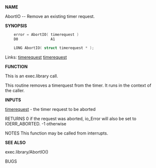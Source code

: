 
**NAME**

AbortIO -- Remove an existing timer request.

**SYNOPSIS**

```c
    error = AbortIO( timerequest )
    D0               A1

    LONG AbortIO( struct timerequest * );

```
Links: [timerequest](_0053) [timerequest](_0053) 

**FUNCTION**

This is an exec.library call.

This routine removes a timerquest from the timer.  It runs in
the context of the caller.

**INPUTS**

[timerequest](_0053) - the timer request to be aborted

RETURNS
0  if the request was aborted, io_Error will also be set to
IOERR_ABORTED.
-1 otherwise

NOTES
This function may be called from interrupts.

**SEE ALSO**

exec.library/AbortIO()

BUGS
